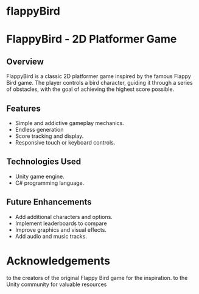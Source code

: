 # flappyBird
# FlappyBird - 2D Platformer Game

## Overview
FlappyBird is a classic 2D platformer game inspired by the famous Flappy Bird game. The player controls a bird character, guiding it through a series of obstacles, with the goal of achieving the highest score possible.
## Features
- Simple and addictive gameplay mechanics.
- Endless generation 
- Score tracking and display.
- Responsive touch or keyboard controls.

## Technologies Used
- Unity game engine.
- C# programming language.

## Future Enhancements
- Add additional characters and options.
- Implement leaderboards to compare 
- Improve graphics and visual effects.
- Add audio and music tracks.

# Acknowledgements 
to the creators of the original Flappy Bird game for the inspiration.
 to the Unity community for valuable resources

